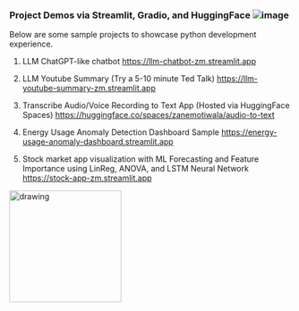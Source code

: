 ### Project Demos via Streamlit, Gradio, and HuggingFace ![image](https://github.com/hzmotiwala/Project-Demos/assets/7186464/cbace9cd-5b90-4283-b336-5f7c2d749090)

Below are some sample projects to showcase python development experience.

1) LLM ChatGPT-like chatbot
https://llm-chatbot-zm.streamlit.app

2) LLM Youtube Summary (Try a 5-10 minute Ted Talk)
https://llm-youtube-summary-zm.streamlit.app

3) Transcribe Audio/Voice Recording to Text App (Hosted via HuggingFace Spaces)
https://huggingface.co/spaces/zanemotiwala/audio-to-text

4) Energy Usage Anomaly Detection Dashboard Sample
https://energy-usage-anomaly-dashboard.streamlit.app

5) Stock market app visualization with ML Forecasting and Feature Importance using LinReg, ANOVA, and LSTM Neural Network
https://stock-app-zm.streamlit.app

<img src="https://github.com/hzmotiwala/Project-Demos/assets/7186464/cbace9cd-5b90-4283-b336-5f7c2d749090" alt="drawing" width="200"/>

